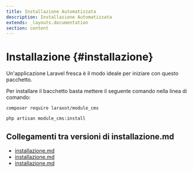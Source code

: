 ```yaml
---
title: Installazione Automatizzata
description: Installazione Automatizzata
extends: _layouts.documentation
section: content
---
```


# Installazione {#installazione}

Un'applicazione Laravel fresca è il modo ideale per iniziare con questo pacchetto. 

Per installare il bacchetto basta mettere il seguente comando nella linea di comando:

```console
composer require laraxot/module_cms

php artisan module_cms:install
```
## Collegamenti tra versioni di installazione.md
* [installazione.md](docs/installazione.md)
* [installazione.md](laravel/Modules/Chart/docs/installazione.md)
* [installazione.md](laravel/Modules/Cms/docs/installazione.md)

